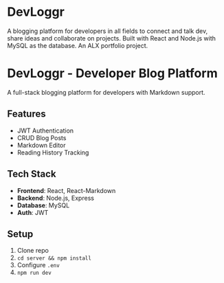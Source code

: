 # DevLoggr
A blogging platform for developers in all fields to connect and talk dev, share ideas and collaborate on projects. Built with React and Node.js with MySQL as the database. An ALX portfolio project.

# DevLoggr - Developer Blog Platform

A full-stack blogging platform for developers with Markdown support.

## Features
- JWT Authentication
- CRUD Blog Posts
- Markdown Editor
- Reading History Tracking

## Tech Stack
- **Frontend**: React, React-Markdown
- **Backend**: Node.js, Express
- **Database**: MySQL
- **Auth**: JWT

## Setup
1. Clone repo
2. `cd server && npm install`
3. Configure `.env`
4. `npm run dev`
